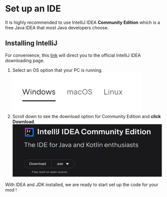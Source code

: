 # Set up an IDE

It is highly recommended to use IntelliJ IDEA **Community Edition** which is a free Java IDEA that most Java developers choose.

## Installing IntelliJ

For convenience, this [link](https://www.jetbrains.com/idea/download) will direct you to the official IntelliJ IDEA downloading page.

1. Select an OS option that your PC is running. ![](img/idea_os_select.png)
2. Scroll down to see the download option for Community Edition and **click Download**. ![](img/idea_com.png)

With IDEA and JDK installed, we are ready to start set up the code for your mod !